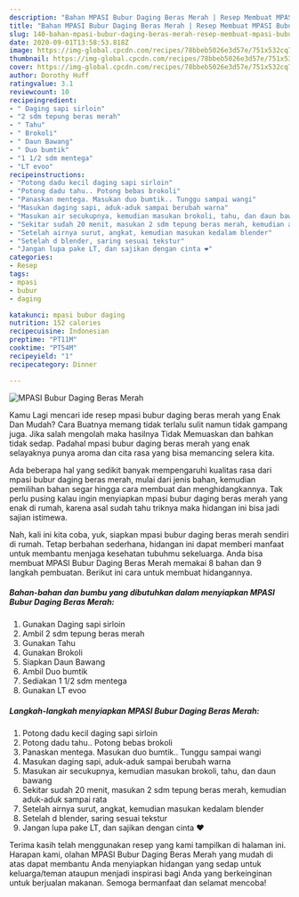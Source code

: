 ```yaml
---
description: "Bahan MPASI Bubur Daging Beras Merah | Resep Membuat MPASI Bubur Daging Beras Merah Yang Lezat"
title: "Bahan MPASI Bubur Daging Beras Merah | Resep Membuat MPASI Bubur Daging Beras Merah Yang Lezat"
slug: 140-bahan-mpasi-bubur-daging-beras-merah-resep-membuat-mpasi-bubur-daging-beras-merah-yang-lezat
date: 2020-09-01T13:58:53.818Z
image: https://img-global.cpcdn.com/recipes/78bbeb5026e3d57e/751x532cq70/mpasi-bubur-daging-beras-merah-foto-resep-utama.jpg
thumbnail: https://img-global.cpcdn.com/recipes/78bbeb5026e3d57e/751x532cq70/mpasi-bubur-daging-beras-merah-foto-resep-utama.jpg
cover: https://img-global.cpcdn.com/recipes/78bbeb5026e3d57e/751x532cq70/mpasi-bubur-daging-beras-merah-foto-resep-utama.jpg
author: Dorothy Huff
ratingvalue: 3.1
reviewcount: 10
recipeingredient:
- " Daging sapi sirloin"
- "2 sdm tepung beras merah"
- " Tahu"
- " Brokoli"
- " Daun Bawang"
- " Duo bumtik"
- "1 1/2 sdm mentega"
- "LT evoo"
recipeinstructions:
- "Potong dadu kecil daging sapi sirloin"
- "Potong dadu tahu.. Potong bebas brokoli"
- "Panaskan mentega. Masukan duo bumtik.. Tunggu sampai wangi"
- "Masukan daging sapi, aduk-aduk sampai berubah warna"
- "Masukan air secukupnya, kemudian masukan brokoli, tahu, dan daun bawang"
- "Sekitar sudah 20 menit, masukan 2 sdm tepung beras merah, kemudian aduk-aduk sampai rata"
- "Setelah airnya surut, angkat, kemudian masukan kedalam blender"
- "Setelah d blender, saring sesuai tekstur"
- "Jangan lupa pake LT, dan sajikan dengan cinta ❤"
categories:
- Resep
tags:
- mpasi
- bubur
- daging

katakunci: mpasi bubur daging 
nutrition: 152 calories
recipecuisine: Indonesian
preptime: "PT11M"
cooktime: "PT54M"
recipeyield: "1"
recipecategory: Dinner

---
```



![MPASI Bubur Daging Beras Merah](https://img-global.cpcdn.com/recipes/78bbeb5026e3d57e/751x532cq70/mpasi-bubur-daging-beras-merah-foto-resep-utama.jpg)

Kamu Lagi mencari ide resep mpasi bubur daging beras merah yang Enak Dan Mudah? Cara Buatnya memang tidak terlalu sulit namun tidak gampang juga. Jika salah mengolah maka hasilnya Tidak Memuaskan dan bahkan tidak sedap. Padahal mpasi bubur daging beras merah yang enak selayaknya punya aroma dan cita rasa yang bisa memancing selera kita.



Ada beberapa hal yang sedikit banyak mempengaruhi kualitas rasa dari mpasi bubur daging beras merah, mulai dari jenis bahan, kemudian pemilihan bahan segar hingga cara membuat dan menghidangkannya. Tak perlu pusing kalau ingin menyiapkan mpasi bubur daging beras merah yang enak di rumah, karena asal sudah tahu triknya maka hidangan ini bisa jadi sajian istimewa.


Nah, kali ini kita coba, yuk, siapkan mpasi bubur daging beras merah sendiri di rumah. Tetap berbahan sederhana, hidangan ini dapat memberi manfaat untuk membantu menjaga kesehatan tubuhmu sekeluarga. Anda bisa membuat MPASI Bubur Daging Beras Merah memakai 8 bahan dan 9 langkah pembuatan. Berikut ini cara untuk membuat hidangannya.

<!--inarticleads1-->

##### Bahan-bahan dan bumbu yang dibutuhkan dalam menyiapkan MPASI Bubur Daging Beras Merah:

1. Gunakan  Daging sapi sirloin
1. Ambil 2 sdm tepung beras merah
1. Gunakan  Tahu
1. Gunakan  Brokoli
1. Siapkan  Daun Bawang
1. Ambil  Duo bumtik
1. Sediakan 1 1/2 sdm mentega
1. Gunakan LT evoo




<!--inarticleads2-->

##### Langkah-langkah menyiapkan MPASI Bubur Daging Beras Merah:

1. Potong dadu kecil daging sapi sirloin
1. Potong dadu tahu.. Potong bebas brokoli
1. Panaskan mentega. Masukan duo bumtik.. Tunggu sampai wangi
1. Masukan daging sapi, aduk-aduk sampai berubah warna
1. Masukan air secukupnya, kemudian masukan brokoli, tahu, dan daun bawang
1. Sekitar sudah 20 menit, masukan 2 sdm tepung beras merah, kemudian aduk-aduk sampai rata
1. Setelah airnya surut, angkat, kemudian masukan kedalam blender
1. Setelah d blender, saring sesuai tekstur
1. Jangan lupa pake LT, dan sajikan dengan cinta ❤




Terima kasih telah menggunakan resep yang kami tampilkan di halaman ini. Harapan kami, olahan MPASI Bubur Daging Beras Merah yang mudah di atas dapat membantu Anda menyiapkan hidangan yang sedap untuk keluarga/teman ataupun menjadi inspirasi bagi Anda yang berkeinginan untuk berjualan makanan. Semoga bermanfaat dan selamat mencoba!
